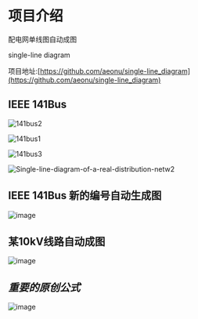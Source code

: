 # 项目介绍

配电网单线图自动成图

single-line diagram

项目地址:[https://github.com/aeonu/single-line_diagram](https://github.com/aeonu/single-line_diagram)




## IEEE 141Bus


![141bus2](https://user-images.githubusercontent.com/96326382/196185265-c3471a95-659b-43e4-bc63-905384df19d4.png)


![141bus1](https://user-images.githubusercontent.com/96326382/196185338-2365b77d-4ef9-4541-9394-224a73b8592c.jpg)


![141bus3](https://user-images.githubusercontent.com/96326382/196185380-eb307bc3-f91e-4b38-a294-2ba60de7fa70.png)


![Single-line-diagram-of-a-real-distribution-netw2](https://user-images.githubusercontent.com/96326382/196189768-3e7e51bf-a29e-44f6-b753-0287d6513af0.png)


## IEEE 141Bus 新的编号自动生成图

![image](https://user-images.githubusercontent.com/96326382/196043186-f388a847-e7a4-407d-9101-08f9986fd143.png)


## 某10kV线路自动成图
![image](https://user-images.githubusercontent.com/96326382/198287578-a4f3199b-1171-45c1-8729-8acb9f08b312.png)



## *重要的原创公式*

![image](https://user-images.githubusercontent.com/96326382/197811126-d858f037-40a5-4970-96b2-22efa712dda0.png)

